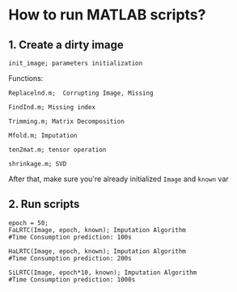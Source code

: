 # How to run MATLAB scripts?

## 1. Create a dirty image
```shell
init_image; parameters initialization 
```
Functions: 

```
Replacelnd.m;  Corrupting Image, Missing

FindInd.m; Missing index

Trimming.m; Matrix Decomposition

Mfold.m; Imputation

ten2mat.m; tensor operation

shrinkage.m; SVD
```

After that, make sure you're already initialized `Image` and `known` var


## 2. Run scripts


```shell
epoch = 50;
FaLRTC(Image, epoch, known); Imputation Algorithm
#Time Consumption prediction: 100s

HaLRTC(Image, epoch, known); Imputation Algorithm
#Time Consumption prediction: 200s

SiLRTC(Image, epoch*10, known); Imputation Algorithm
#Time Consumption prediction: 1000s
```
